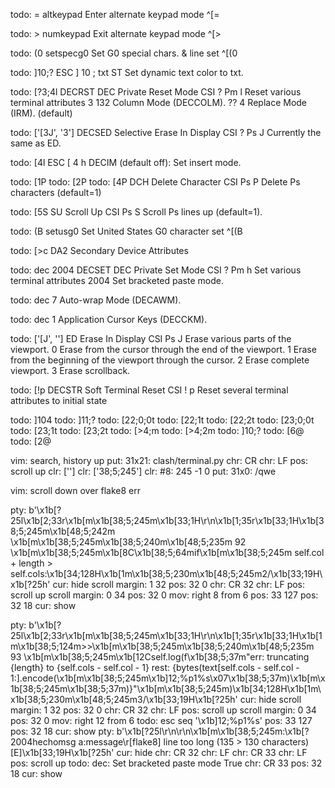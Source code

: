 todo: =
    altkeypad             Enter alternate keypad mode            ^[=

todo: >
    numkeypad             Exit alternate keypad mode             ^[>

todo: (0
    setspecg0             Set G0 special chars. & line set       ^[(0

todo: ]10;?
    ESC ] 10 ; txt ST       Set dynamic text color to txt.

todo: [?3;4l
    DECRST	DEC Private Reset Mode	CSI ? Pm l	Reset various terminal attributes
    3	132 Column Mode (DECCOLM).
    ?? 4	Replace Mode (IRM). (default)

todo: ['[3J', '3']
    DECSED	Selective Erase In Display	CSI ? Ps J	Currently the same as ED.

todo: [4l
     ESC [ 4 h DECIM (default off): Set insert mode.

todo: [1P
todo: [2P
todo: [4P
    DCH	Delete Character	CSI Ps P	Delete Ps characters (default=1)

todo: [5S
    SU	Scroll Up	CSI Ps S	Scroll Ps lines up (default=1).

todo: (B
    setusg0               Set United States G0 character set     ^[(B

todo: [>c
    DA2	Secondary Device Attributes

todo: dec 2004
    DECSET	DEC Private Set Mode	CSI ? Pm h	Set various terminal attributes
    2004	Set bracketed paste mode.

todo: dec 7
    Auto-wrap Mode (DECAWM).

todo: dec 1
    Application Cursor Keys (DECCKM).

todo: ['[J', '']
    ED	Erase In Display	CSI Ps J	Erase various parts of the viewport.
    0	Erase from the cursor through the end of the viewport.
    1	Erase from the beginning of the viewport through the cursor.
    2	Erase complete viewport.
    3	Erase scrollback.

todo: [!p
    DECSTR	Soft Terminal Reset	CSI ! p	Reset several terminal attributes to initial state

todo: ]104
todo: ]11;?
todo: [22;0;0t
todo: [22;1t
todo: [22;2t
todo: [23;0;0t
todo: [23;1t
todo: [23;2t
todo: [>4;m
todo: [>4;2m
todo: ]10;?
todo: [6@
todo: [2@


vim: search, history up
put: 31x21:  clash/terminal.py
chr: CR
chr: LF
pos: scroll up
clr: ['']
clr: ['38;5;245']
clr: #8: 245 -1 0
put: 31x0: /qwe


vim: scroll down over flake8 err

pty: b'\x1b[?25l\x1b[2;33r\x1b[m\x1b[38;5;245m\x1b[33;1H\r\n\x1b[1;35r\x1b[33;1H\x1b[38;5;245m\x1b[48;5;242m  \x1b[m\x1b[38;5;245m\x1b[38;5;240m\x1b[48;5;235m 92 \x1b[m\x1b[38;5;245m\x1b[8C\x1b[38;5;64mif\x1b[m\x1b[38;5;245m self.col + length > self.cols:\x1b[34;128H\x1b[1m\x1b[38;5;230m\x1b[48;5;245m2/\x1b[33;19H\x1b[?25h'
cur: hide
scroll margin: 1 32
pos: 32 0
chr: CR 32
chr: LF
pos: scroll up
scroll margin: 0 34
pos: 32 0
mov: right 8 from 6
pos: 33 127
pos: 32 18
cur: show

pty: b'\x1b[?25l\x1b[2;33r\x1b[m\x1b[38;5;245m\x1b[33;1H\r\n\x1b[1;35r\x1b[33;1H\x1b[1m\x1b[38;5;124m>>\x1b[m\x1b[38;5;245m\x1b[38;5;240m\x1b[48;5;235m 93 \x1b[m\x1b[38;5;245m\x1b[12Cself.log(f\x1b[38;5;37m"err: truncating {length} to {self.cols - self.col - 1} rest: {bytes(text[self.cols - self.col - 1:].encode(\x1b[m\x1b[38;5;245m\x1b]12;%p1%s\x07\x1b[38;5;37m)\x1b[m\x1b[38;5;245m\x1b[38;5;37m)}"\x1b[m\x1b[38;5;245m)\x1b[34;128H\x1b[1m\x1b[38;5;230m\x1b[48;5;245m3/\x1b[33;19H\x1b[?25h'
cur: hide
scroll margin: 1 32
pos: 32 0
chr: CR 32
chr: LF
pos: scroll up
scroll margin: 0 34
pos: 32 0
mov: right 12 from 6
todo: esc seq '\x1b]12;%p1%s'
pos: 33 127
pos: 32 18
cur: show
pty: b'\x1b[?25l\r\n\r\n\x1b[m\x1b[38;5;245m:\x1b[?2004hechomsg a:message\r[flake8] line too long (135 > 130 characters) [E]\x1b[33;19H\x1b[?25h'
cur: hide
chr: CR 32
chr: LF
chr: CR 33
chr: LF
pos: scroll up
todo: dec: Set bracketed paste mode True
chr: CR 33
pos: 32 18
cur: show



